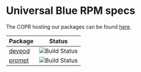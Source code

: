 # Universal Blue RPM specs

The COPR hosting our packages can be found [here](https://copr.fedorainfracloud.org/coprs/ublue-os).

|Package|Status|
|---|---|
|[devpod](https://devpod.sh/)|![Build Status](https://copr.fedorainfracloud.org/coprs/ublue-os/staging/package/devpod/status_image/last_build.png)|
|[prompt](https://gitlab.gnome.org/chergert/prompt)|![Build Status](https://copr.fedorainfracloud.org/ublue-os/staging/package/prompt/status_image/last_build.png)|
